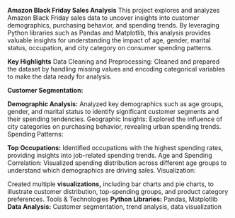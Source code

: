 **Amazon Black Friday Sales Analysis**
This project explores and analyzes Amazon Black Friday sales data to uncover insights into customer demographics, purchasing behavior, and spending trends. By leveraging Python libraries such as Pandas and Matplotlib, this analysis provides valuable insights for understanding the impact of age, gender, marital status, occupation, and city category on consumer spending patterns.

**Key Highlights**
Data Cleaning and Preprocessing: Cleaned and prepared the dataset by handling missing values and encoding categorical variables to make the data ready for analysis.

**Customer Segmentation:**

**Demographic Analysis:** Analyzed key demographics such as age groups, gender, and marital status to identify significant customer segments and their spending tendencies.
Geographic Insights: Explored the influence of city categories on purchasing behavior, revealing urban spending trends.
Spending Patterns:

**Top Occupations:** Identified occupations with the highest spending rates, providing insights into job-related spending trends.
Age and Spending Correlation: Visualized spending distribution across different age groups to understand which demographics are driving sales.
Visualization:

Created multiple **visualizations,** including bar charts and pie charts, to illustrate customer distribution, top-spending groups, and product category preferences.
Tools & Technologies
**Python Libraries:** Pandas, Matplotlib
**Data Analysis:** Customer segmentation, trend analysis, data visualization
